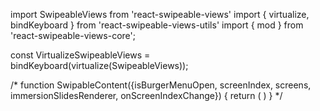 


import SwipeableViews from 'react-swipeable-views'
import { virtualize, bindKeyboard } from 'react-swipeable-views-utils'
import { mod } from 'react-swipeable-views-core';

const VirtualizeSwipeableViews = bindKeyboard(virtualize(SwipeableViews));


/*
function SwipableContent({isBurgerMenuOpen, screenIndex, screens, immersionSlidesRenderer, onScreenIndexChange}) {
	return (
		<VirtualizeSwipeableViews
			enableMouseEvents={true}
			index={screenIndex}
			onChangeIndex={onScreenIndexChange}
			style={{}}
			slideRenderer={immersionSlidesRenderer}
			slideCount={}
		/>
	)
}
*/

